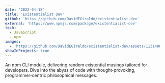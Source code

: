 ```yaml
---
date: '2022-04-18'
title: 'Existentialist Dev'
github: 'https://github.com/DavidEGiraldo/existentialist-dev'
external: 'https://www.npmjs.com/package/existentialist-dev'
tech:
  - JavaScript
  - npm
images:
  - 'https://github.com/DavidEGiraldo/existentialist-dev/assets/113148688/1e1454ca-5983-4fb2-acf7-1bf957994358'
showInProjects: true
---
```

An npm CLI module, delivering random existential musings tailored for developers. Dive into the abyss of code with thought-provoking, programmer-centric philosophical messages.